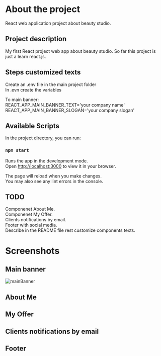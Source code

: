 # About the project

React web application project about beauty studio.

## Project description 

My first React project web app about beauty studio. So far this project is just a learn react.js.

## Steps customized texts

Create an .env file in the main project folder \
In .evn create the variables

To main banner: \
REACT_APP_MAIN_BANNER_TEXT='your company name' \
REACT_APP_MAIN_BANNER_SLOGAN='your company slogan' 

## Available Scripts

In the project directory, you can run:

### `npm start`

Runs the app in the development mode.\
Open [http://localhost:3000](http://localhost:3000) to view it in your browser.

The page will reload when you make changes.\
You may also see any lint errors in the console.

## TODO

Componenet About Me. \
Componenet My Offer. \
Clients notifications by email. \
Footer with social media. \
Describe in the README file rest customize components texts.

# Screenshots

## Main banner
![mainBanner](https://user-images.githubusercontent.com/94242778/174099325-4773c9e7-1742-462d-ba59-17cae7fc5c09.PNG)

## About Me
## My Offer
## Clients notifications by email
## Footer
